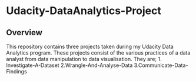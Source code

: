 # Udacity-DataAnalytics-Project

## Overview
This repository contains three projects taken during my Udacity Data Analytics program. These projects consist of the various practices of a data analyst from data manipulation to data visualisation. 
They are; 1. Investigate-A-Dataset
          2.Wrangle-And-Analyse-Data
          3.Communicate-Data-Findings
